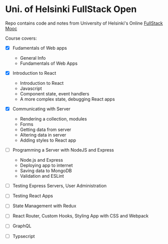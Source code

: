 # Uni. of Helsinki FullStack Open

Repo contains code and notes from University of Helsinki's Online [FullStack Mooc](https://fullstackopen.com/en/about/)

Course covers: 
- [x] Fudamentals of Web apps
  * General Info
  * Fundamentals of Web Apps
- [x] Introduction to React
  * Introduction to React
  * Javascript
  * Component state, event handlers
  * A more complex state, debugging React apps
- [x] Communicating with Server
  * Rendering a collection, modules
  * Forms
  * Getting data from server
  * Altering data in server
  * Adding styles to React app
- [ ] Programming a Server with NodeJS and Express 
  * Node.js and Express
  * Deploying app to internet
  * Saving data to MongoDB
  * Validation and ESLint
- [ ] Testing Express Servers, User Administration
- [ ] Testing React Apps 
- [ ] State Management with Redux 
- [ ] React Router, Custom Hooks, Styling App with CSS and Webpack
- [ ] GraphQL 
- [ ] Typsecript

